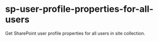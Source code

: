 # sp-user-profile-properties-for-all-users
Get SharePoint user profile properties for all users in site collection.
